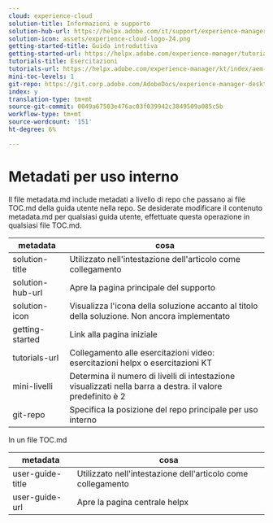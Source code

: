 ```yaml
---
cloud: experience-cloud
solution-title: Informazioni e supporto
solution-hub-url: https://helpx.adobe.com/it/support/experience-manager/6-5.html
solution-icon: assets/experience-cloud-logo-24.png
getting-started-title: Guida introduttiva
getting-started-url: https://helpx.adobe.com/experience-manager/tutorials.html
tutorials-title: Esercitazioni
tutorials-url: https://helpx.adobe.com/experience-manager/kt/index/aem-6-5-videos.html
mini-toc-levels: 1
git-repo: https://git.corp.adobe.com/AdobeDocs/experience-manager-desktop-app.it-IT
index: y
translation-type: tm+mt
source-git-commit: 0049a67503e476ac03f039942c3849509a085c5b
workflow-type: tm+mt
source-wordcount: '151'
ht-degree: 6%

---
```



# Metadati per uso interno

Il file metadata.md include metadati a livello di repo che passano ai file TOC.md della guida utente nella repo. Se desiderate modificare il contenuto metadata.md per qualsiasi guida utente, effettuate questa operazione in qualsiasi file TOC.md.

| metadata | cosa |
|--- |--- |
| solution-title | Utilizzato nell&#39;intestazione dell&#39;articolo come collegamento |
| solution-hub-url | Apre la pagina principale del supporto |
| solution-icon | Visualizza l&#39;icona della soluzione accanto al titolo della soluzione. Non ancora implementato |
| getting-started | Link alla pagina iniziale |
| tutorials-url | Collegamento alle esercitazioni video: esercitazioni helpx o esercitazioni KT |
| mini-livelli | Determina il numero di livelli di intestazione visualizzati nella barra a destra. il valore predefinito è 2 |
| git-repo | Specifica la posizione del repo principale per uso interno |

In un file TOC.md

| metadata | cosa |
|--- |--- |
| user-guide-title | Utilizzato nell&#39;intestazione dell&#39;articolo come collegamento |
| user-guide-url | Apre la pagina centrale helpx |

